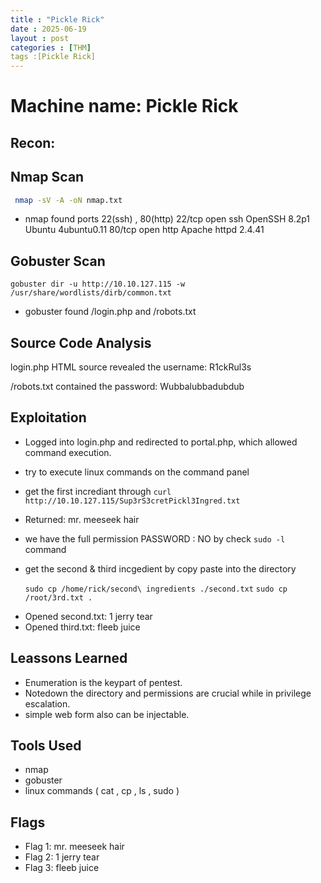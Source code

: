 ```yaml
---
title : "Pickle Rick"
date : 2025-06-19 
layout : post
categories : [THM]
tags :[Pickle Rick]
---
```

# Machine name: Pickle Rick

## Recon:

## Nmap Scan
```bash
 nmap -sV -A -oN nmap.txt
```
- nmap found ports 22(ssh) , 80(http)
  22/tcp open  ssh     OpenSSH 8.2p1 Ubuntu 4ubuntu0.11 
  80/tcp open  http    Apache httpd 2.4.41 
## Gobuster Scan

 ` gobuster dir -u http://10.10.127.115 -w /usr/share/wordlists/dirb/common.txt `

- gobuster found /login.php and /robots.txt

## Source Code Analysis

 login.php HTML source revealed the username: R1ckRul3s

 /robots.txt contained the password: Wubbalubbadubdub

## Exploitation
- Logged into login.php and redirected to portal.php, which allowed command execution.

- try to execute linux commands on the command panel

- get the first incrediant through `curl http://10.10.127.115/Sup3rS3cretPickl3Ingred.txt`
 * Returned: mr. meeseek hair

- we have the full permission PASSWORD : NO by check ` sudo -l ` command

- get the second & third incgedient by copy paste into the directory

  `sudo cp /home/rick/second\ ingredients ./second.txt`
  `sudo cp /root/3rd.txt .`
  
 * Opened second.txt: 1 jerry tear
 * Opened third.txt: fleeb juice

## Leassons Learned

- Enumeration is the keypart of pentest.
- Notedown the directory and permissions are crucial while in privilege escalation.
- simple web form also can be injectable.

## Tools Used

- nmap  
- gobuster  
- linux commands  ( cat , cp , ls , sudo )

## Flags

- Flag 1: mr. meeseek hair
- Flag 2: 1 jerry tear
- Flag 3: fleeb juice
